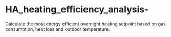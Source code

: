 # HA_heating_efficiency_analysis-
Calculate the most energy efficient overnight heating setpoint based on gas consumption, heat loss and outdoor temperature.

